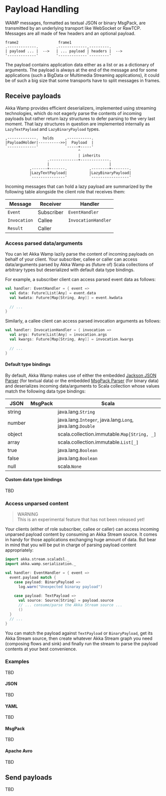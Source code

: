 # Payload Handling
WAMP messages, formatted as textual JSON or binary MsgPack, are transmitted by an underlying transport like WebSocket or RawTCP. Messages are all made of few headers and an optional payload. 

```
frame2                  frame1                             
.-------------.        .-------------,---------.    
| payload ... |  -->   | ... payload | headers |  -->  
'-------------'        '-------------`---------'     
```


The payload contains application data either as a list or as a dictionary of arguments. The payload is always at the end of the message and for some applications (such a BigData or Multimedia Streaming applications), it could be of such a big size that some transports have to split messages in frames.
 


## Receive payloads

Akka Wamp provides efficient deserializers, implemented using streaming technologies, which do not eagerly parse the contents of incoming payloads but rather return lazy structures to defer parsing to the very last moment.  That lazy structures in question are implemented internally as ``LazyTextPayload`` and ``LazyBinaryPayload`` types.

```
,-------------.  holds     ,-----------.
|PayloadHolder|---------->>|  Payload  |
`-------------'            `-----+-----'
                                 ^
                                 | inherits
                   .-------------+-------------. 
                   |                           |
           ,-------+-------.          ,--------+--------.
           |LazyTextPayload|          |LazyBinaryPayload|
           `---------------'          `-----------------'
```

Incoming messages that can hold a lazy payload are summarized by the following table alongside the client role that receives them: 

 Message       | Receiver    | Handler                  
---------------|-------------|------------------ 
``Event``      | Subscriber  | ``EventHandler``         
``Invocation`` | Callee      | ``InvocationHandler``      
``Result``     | Caller      |                        
    

### Access parsed data/arguments
You can let Akka Wamp lazily parse the content of incoming payloads on behalf of your client. Your subscriber, callee or caller can access data/arguments parsed by Akka Wamp as (future of) Scala collections of arbitrary types but deserialized with default data type bindings. 

For example, a subscriber client can access parsed event data as follows:
             
```scala
val handler: EventHandler = { event =>
  val data: Future[List[Any] = event.data
  val kwdata: Future[Map[String, Any]] = event.kwdata
    
  // ...
}
```
 
Similarly, a callee client can access parsed invocation arguments as follows:

```scala
val handler: InvocationHandler = { invocation =>
  val args: Future[List[Any] = invocation.args
  val kwargs: Future[Map[String, Any]] = invocation.kwargs
  
  // ...
}
```

<a name="default-type-bindings"></a>

#### Default type bindings
By default, Akka Wamp makes use of either the embedded [Jackson JSON Parser](https://github.com/FasterXML/jackson-module-scala) (for textual data) or the embedded [MsgPack Parser](https://github.com/msgpack/msgpack-scala) (for binary data) and deserializes incoming data/arguments to Scala collection whose values match the following data type bindings:
 
JSON       | MsgPack   | Scala
-----------|-----------|------------------------
string     |           | java.lang.``String``
number     |           | java.lang.``Integer``, java.lang.``Long``, java.lang.``Double``
object     |           | scala.collection.immutable.``Map[String, _]``
array      |           | scala.collection.immutable.``List[_]``
true       |           | java.lang.``Boolean``
false      |           | java.lang.``Boolean``
null       |           | scala.``None``


#### Custom data type bindings
TBD



### Access unparsed content

> WARNING  
> This is an experimental feature that has not been released yet!

Your clients (either of role subscriber, callee or caller) can access incoming unparsed payload content by consuming an Akka Stream source. It comes in handy for those applications exchanging huge amount of data. But bear in mind that you will be put in charge of parsing payload content appropriately:

```scala
import akka.stream.scaladsl._
import akka.wamp.serialization._

val handler: EventHandler = { event =>
  event.payload match {
    case payload: BinaryPayload =>
      log.warn("Unexpected binaray payload")
      
    case payload: TextPayload =>
      val source: Source[String] = payload.source
      // ... consume/parse the Akka Stream source ...
      ()
  }
  // ...
}
```

You can match the payload against ``TextPayload`` or ``BinaryPayload``, get its Akka Stream source, then create whatever Akka Stream graph you need (composing flows and sink) and finally run the stream to parse the payload contents at your best convenience.


### Examples
TBD

#### JSON
TBD

#### YAML
TBD

#### MsgPack
TBD

#### Apache Avro
TBD

## Send payloads
TBD

